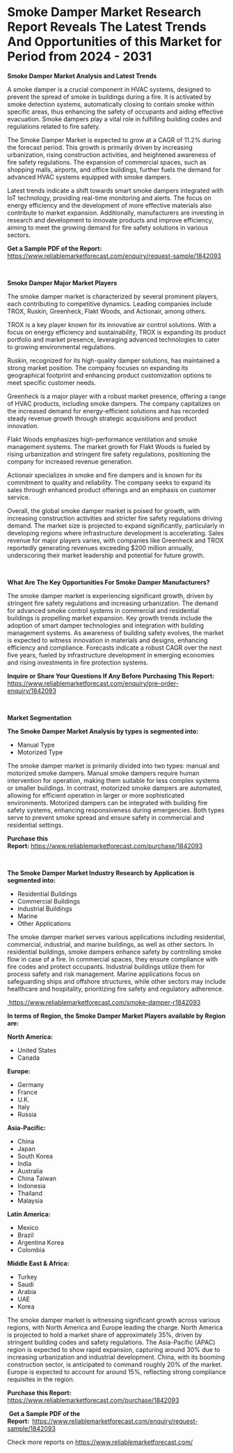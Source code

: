 <p><h1>Smoke Damper Market Research Report Reveals The Latest Trends And Opportunities of this Market for Period from 2024 - 2031</h1></p><p><strong>Smoke Damper Market Analysis and Latest Trends</strong></p>
<p><p>A smoke damper is a crucial component in HVAC systems, designed to prevent the spread of smoke in buildings during a fire. It is activated by smoke detection systems, automatically closing to contain smoke within specific areas, thus enhancing the safety of occupants and aiding effective evacuation. Smoke dampers play a vital role in fulfilling building codes and regulations related to fire safety.</p><p>The Smoke Damper Market is expected to grow at a CAGR of 11.2% during the forecast period. This growth is primarily driven by increasing urbanization, rising construction activities, and heightened awareness of fire safety regulations. The expansion of commercial spaces, such as shopping malls, airports, and office buildings, further fuels the demand for advanced HVAC systems equipped with smoke dampers.</p><p>Latest trends indicate a shift towards smart smoke dampers integrated with IoT technology, providing real-time monitoring and alerts. The focus on energy efficiency and the development of more effective materials also contribute to market expansion. Additionally, manufacturers are investing in research and development to innovate products and improve efficiency, aiming to meet the growing demand for fire safety solutions in various sectors.</p></p>
<p><strong>Get a Sample PDF of the Report:&nbsp;</strong> <a href="https://www.reliablemarketforecast.com/enquiry/request-sample/1842093?utm_campaign=1885&utm_medium=2&utm_source=Github&utm_content=ia&utm_term=31122024&utm_id=smoke-damper">https://www.reliablemarketforecast.com/enquiry/request-sample/1842093</a></p>
<p>&nbsp;</p>
<p><strong>Smoke Damper Major Market Players</strong></p>
<p><p>The smoke damper market is characterized by several prominent players, each contributing to competitive dynamics. Leading companies include TROX, Ruskin, Greenheck, Flakt Woods, and Actionair, among others.</p><p>TROX is a key player known for its innovative air control solutions. With a focus on energy efficiency and sustainability, TROX is expanding its product portfolio and market presence, leveraging advanced technologies to cater to growing environmental regulations.</p><p>Ruskin, recognized for its high-quality damper solutions, has maintained a strong market position. The company focuses on expanding its geographical footprint and enhancing product customization options to meet specific customer needs.</p><p>Greenheck is a major player with a robust market presence, offering a range of HVAC products, including smoke dampers. The company capitalizes on the increased demand for energy-efficient solutions and has recorded steady revenue growth through strategic acquisitions and product innovation.</p><p>Flakt Woods emphasizes high-performance ventilation and smoke management systems. The market growth for Flakt Woods is fueled by rising urbanization and stringent fire safety regulations, positioning the company for increased revenue generation.</p><p>Actionair specializes in smoke and fire dampers and is known for its commitment to quality and reliability. The company seeks to expand its sales through enhanced product offerings and an emphasis on customer service.</p><p>Overall, the global smoke damper market is poised for growth, with increasing construction activities and stricter fire safety regulations driving demand. The market size is projected to expand significantly, particularly in developing regions where infrastructure development is accelerating. Sales revenue for major players varies, with companies like Greenheck and TROX reportedly generating revenues exceeding $200 million annually, underscoring their market leadership and potential for future growth.</p></p>
<p>&nbsp;</p>
<p><strong>What Are The Key Opportunities For Smoke Damper Manufacturers?</strong></p>
<p><p>The smoke damper market is experiencing significant growth, driven by stringent fire safety regulations and increasing urbanization. The demand for advanced smoke control systems in commercial and residential buildings is propelling market expansion. Key growth trends include the adoption of smart damper technologies and integration with building management systems. As awareness of building safety evolves, the market is expected to witness innovation in materials and designs, enhancing efficiency and compliance. Forecasts indicate a robust CAGR over the next five years, fueled by infrastructure development in emerging economies and rising investments in fire protection systems.</p></p>
<p><strong>Inquire or Share Your Questions If Any Before Purchasing This Report:</strong> <a href="https://www.reliablemarketforecast.com/enquiry/pre-order-enquiry/1842093?utm_campaign=1885&utm_medium=2&utm_source=Github&utm_content=ia&utm_term=31122024&utm_id=smoke-damper">https://www.reliablemarketforecast.com/enquiry/pre-order-enquiry/1842093</a></p>
<p>&nbsp;</p>
<p><strong>Market Segmentation</strong></p>
<p><strong>The Smoke Damper Market Analysis by types is segmented into:</strong></p>
<p><ul><li>Manual Type</li><li>Motorized Type</li></ul></p>
<p><p>The smoke damper market is primarily divided into two types: manual and motorized smoke dampers. Manual smoke dampers require human intervention for operation, making them suitable for less complex systems or smaller buildings. In contrast, motorized smoke dampers are automated, allowing for efficient operation in larger or more sophisticated environments. Motorized dampers can be integrated with building fire safety systems, enhancing responsiveness during emergencies. Both types serve to prevent smoke spread and ensure safety in commercial and residential settings.</p></p>
<p><strong>Purchase this Report:&nbsp;</strong><a href="https://www.reliablemarketforecast.com/purchase/1842093?utm_campaign=1885&utm_medium=2&utm_source=Github&utm_content=ia&utm_term=31122024&utm_id=smoke-damper">https://www.reliablemarketforecast.com/purchase/1842093</a></p>
<p>&nbsp;</p>
<p><strong>The Smoke Damper Market Industry Research by Application is segmented into:</strong></p>
<p><ul><li>Residential Buildings</li><li>Commercial Buildings</li><li>Industrial Buildings</li><li>Marine</li><li>Other Applications</li></ul></p>
<p><p>The smoke damper market serves various applications including residential, commercial, industrial, and marine buildings, as well as other sectors. In residential buildings, smoke dampers enhance safety by controlling smoke flow in case of a fire. In commercial spaces, they ensure compliance with fire codes and protect occupants. Industrial buildings utilize them for process safety and risk management. Marine applications focus on safeguarding ships and offshore structures, while other sectors may include healthcare and hospitality, prioritizing fire safety and regulatory adherence.</p></p>
<p><a href="https://www.reliablemarketforecast.com/smoke-damper-r1842093?utm_campaign=1885&utm_medium=2&utm_source=Github&utm_content=ia&utm_term=31122024&utm_id=smoke-damper">&nbsp;https://www.reliablemarketforecast.com/smoke-damper-r1842093</a></p>
<p><strong>In terms of Region, the Smoke Damper Market Players available by Region are:</strong></p>
<p>
    <p> <strong> North America: </strong>
        <ul>
            <li>United States</li>
            <li>Canada</li>
        </ul>
        </p> 
    <p> <strong> Europe: </strong>
        <ul>
            <li>Germany</li>
            <li>France</li>
            <li>U.K.</li>
            <li>Italy</li>
            <li>Russia</li>
        </ul>
        </p> 
    <p> <strong> Asia-Pacific: </strong>
        <ul>
            <li>China</li>
            <li>Japan</li>
            <li>South Korea</li>
            <li>India</li>
            <li>Australia</li>
            <li>China Taiwan</li>
            <li>Indonesia</li>
            <li>Thailand</li>
            <li>Malaysia</li>
        </ul>
        </p> 
    <p> <strong> Latin America: </strong>
        <ul>
            <li>Mexico</li>
            <li>Brazil</li>
            <li>Argentina Korea</li>
            <li>Colombia</li>
        </ul>
        </p> 
    <p> <strong> Middle East & Africa: </strong>
        <ul>
            <li>Turkey</li>
            <li>Saudi</li>
            <li>Arabia</li>
            <li>UAE</li>
            <li>Korea</li>
        </ul>
    </p>
    </p>
<p><p>The smoke damper market is witnessing significant growth across various regions, with North America and Europe leading the charge. North America is projected to hold a market share of approximately 35%, driven by stringent building codes and safety regulations. The Asia-Pacific (APAC) region is expected to show rapid expansion, capturing around 30% due to increasing urbanization and industrial development. China, with its booming construction sector, is anticipated to command roughly 20% of the market. Europe is expected to account for around 15%, reflecting strong compliance requisites in the region.</p></p>
<p><strong>Purchase this Report: </strong><a href="https://www.reliablemarketforecast.com/purchase/1842093?utm_campaign=1885&utm_medium=2&utm_source=Github&utm_content=ia&utm_term=31122024&utm_id=smoke-damper">https://www.reliablemarketforecast.com/purchase/1842093</a></p>
<p>&nbsp;<strong>Get a Sample PDF of the Report:&nbsp;&nbsp;</strong><a href="https://www.reliablemarketforecast.com/enquiry/request-sample/1842093?utm_campaign=1885&utm_medium=2&utm_source=Github&utm_content=ia&utm_term=31122024&utm_id=smoke-damper">https://www.reliablemarketforecast.com/enquiry/request-sample/1842093</a></p>
<p><strong></strong></p>
<p>Check more reports on <a href="https://www.reliablemarketforecast.com/?utm_campaign=1885&utm_medium=2&utm_source=Github&utm_content=ia&utm_term=31122024&utm_id=smoke-damper">https://www.reliablemarketforecast.com/</a></p>